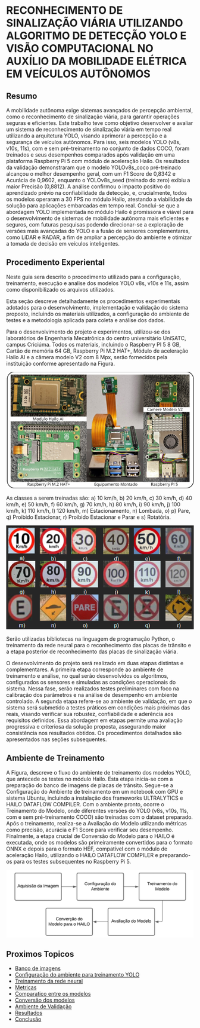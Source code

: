 # RECONHECIMENTO DE SINALIZAÇÃO VIÁRIA UTILIZANDO ALGORITMO DE DETECÇÃO YOLO E VISÃO COMPUTACIONAL NO AUXÍLIO DA MOBILIDADE ELÉTRICA EM VEÍCULOS AUTÔNOMOS

## Resumo

A mobilidade autônoma exige sistemas avançados de percepção ambiental, como o reconhecimento de sinalização viária, para garantir operações seguras e eficientes. Este trabalho teve como objetivo desenvolver e avaliar um sistema de reconhecimento de sinalização viária em tempo real utilizando a arquitetura YOLO, visando aprimorar a percepção e a segurança de veículos autônomos. Para isso, seis modelos YOLO (v8s, v10s, 11s), com e sem pré-treinamento no conjunto de dados COCO, foram treinados e seus desempenhos comparados após validação em uma plataforma Raspberry Pi 5 com módulo de aceleração Hailo. Os resultados da validação demonstraram que o modelo YOLOv8s_coco pré-treinado alcançou o melhor desempenho geral, com um F1 Score de 0,8342 e Acurácia de 0,9602, enquanto o YOLOv8s_seed (treinado do zero) exibiu a maior Precisão (0,8812). A análise confirmou o impacto positivo do aprendizado prévio na confiabilidade da detecção, e, crucialmente, todos os modelos operaram a 30 FPS no módulo Hailo, atestando a viabilidade da solução para aplicações embarcadas em tempo real. Conclui-se que a abordagem YOLO implementada no módulo Hailo é promissora e viável para o desenvolvimento de sistemas de mobilidade autônoma mais eficientes e seguros, com futuras pesquisas podendo direcionar-se a exploração de versões mais avançadas do YOLO e a fusão de sensores complementares, como LiDAR e RADAR, a fim de ampliar a percepção do ambiente e otimizar a tomada de decisão em veículos inteligentes. 


## Procedimento Experiental 

Neste guia sera descrito o procedimento utilizado para a configuração, treinamento, execução e analise dos modelos YOLO v8s, v10s e 11s, assim como disponibilizado os arquivos utilizados.

Esta seção descreve detalhadamente os procedimentos experimentais adotados para o desenvolvimento, implementação e validação do sistema proposto, incluindo os materiais utilizados, a configuração do ambiente de testes e a metodologia aplicada para coleta e análise dos dados. 
  
Para o desenvolvimento do projeto e experimentos, utilizou-se dos laboratórios de Engenharia Mecatrônica do centro universitário UniSATC, campus Criciúma. Todos os materiais, incluindo o Raspberry PI 5 8 GB, Cartão de memória 64 GB, Raspberry Pi M.2 HAT+, Módulo de aceleração Hailo AI e a câmera modelo V2 com 8 Mpx, serão fornecidos pela instituição conforme apresentado na Figura. 


![Equipmaento Montado](https://raw.githubusercontent.com/bile6842/Yolo-Sinaliza-o-de-Transito/refs/heads/main/img/Equipamento_Montado.png)

As classes a serem treinadas são: a) 10 km/h, b) 20 km/h, c) 30 km/h, d) 40 km/h, e) 50 km/h, f) 60 km/h, g) 70 km/h, h) 80 km/h, i) 90 km/h, j) 100 km/h, k) 110 km/h, l) 120 km/h, m) Estacionamento, n) Lombada, o) p) Pare, q) Proibido Estacionar, r) Proibido Estacionar e Parar e s) Rotatória.

![Classes_Treinadas](https://raw.githubusercontent.com/bile6842/Yolo-Sinaliza-o-de-Transito/refs/heads/main/img/classes_treinadas.png)

Serão utilizadas bibliotecas na linguagem de programação Python, o treinamento da rede neural para o reconhecimento das placas de trânsito e a etapa posterior de reconhecimento das placas de sinalização viária. 

O desenvolvimento do projeto será realizado em duas etapas distintas e complementares. A primeira etapa corresponde ao ambiente de treinamento e análise, no qual serão desenvolvidos os algoritmos, configurados os sensores e simuladas as condições operacionais do sistema. Nessa fase, serão realizados testes preliminares com foco na calibração dos parâmetros e na análise de desempenho em ambiente controlado. A segunda etapa refere-se ao ambiente de validação, em que o sistema será submetido a testes práticos em condições mais próximas das reais, visando verificar sua robustez, confiabilidade e aderência aos requisitos definidos. Essa abordagem em etapas permite uma avaliação progressiva e criteriosa da solução proposta, assegurando maior consistência nos resultados obtidos. Os procedimentos detalhados são apresentados nas seções subsequentes. 

## Ambiente de Treinamento

A Figura, descreve o fluxo do ambiente de treinamento dos modelos YOLO, que antecede os testes no módulo Hailo. Esta etapa inicia-se com a preparação do banco de imagens de placas de trânsito. Segue-se a Configuração do Ambiente de treinamento em um notebook com GPU e sistema Ubuntu, incluindo a instalação dos frameworks ULTRALYTICS e HAILO DATAFLOW COMPILER. Com o ambiente pronto, ocorre o Treinamento do Modelo, onde diferentes versões do YOLO (v8s, v10s, 11s, com e sem pré-treinamento COCO) são treinadas com o dataset preparado. Após o treinamento, realiza-se a Avaliação do Modelo utilizando métricas como precisão, acurácia e F1 Score para verificar seu desempenho. Finalmente, a etapa crucial de Conversão do Modelo para o HAILO é executada, onde os modelos são primeiramente convertidos para o formato ONNX e depois para o formato HEF, compatível com o módulo de aceleração Hailo, utilizando o HAILO DATAFLOW COMPILER e preparando-os para os testes subsequentes no Raspberry Pi 5.

![Diagrama_etapa_1](https://github.com/bile6842/Yolo-Sinaliza-o-de-Transito/blob/main/img/diagrama_etapa_1.png)

## Proximos Topicos

- [Banco de imagens ](./docs/preparacao_database.md)
- [Configuração do ambiente para treinamento YOLO](./docs/configuracao_do_ambiente_para_treinamento_yolo.md)
- [Treinamento da rede neural](./docs/Treinamento_da_rede_neural.md)
- [Metricas](./docs/metricas.md)
- [Comparatico entre os modelos](./docs/COMPARATIVO_ENTRE_OS_MODELOS.md)
- [Conversão dos modelos](./docs/conversao_dos_modelos.md)
- [Ambiente de Validação](./docs/ambiente_de_validacao.md)
- [Resultados](./docs/resultados.md)
- [Conclusão](./docs/conclusao.md)


